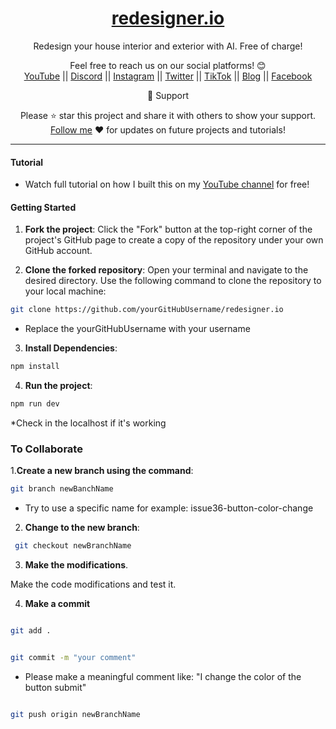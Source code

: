 <div align="center">
  
  <h1><a href="https://www.redesigner.io/">redesigner.io</a></h1>

Redesign your house interior and exterior with AI.
Free of charge!</span>

Feel free to reach us on our social platforms! 😊 <br />
<a href="https://www.youtube.com/@bgwebagency">YouTube</a> || <a href="https://discord.com/invite/62VR3MMCVm">Discord</a> || <a href="https://www.instagram.com/bgwebagency">Instagram</a> || <a href="https://www.twitter.com/kirankdash">Twitter</a> || <a href="https://www.tiktok.com/@bgwebagency">TikTok</a> || <a href="https://www.bgwebagency.in">Blog</a> || <a href="https://www.facebook.com/bgwebagency">Facebook</a>

🙏 Support

Please ⭐️ star this project and share it with others to show your support. [Follow me](https://github.com/kirandash) ❤️ for updates on future projects and tutorials!

---

</div>

#### Tutorial

- Watch full tutorial on how I built this on my [YouTube channel](https://youtu.be/4YXUGuo9OM4) for free!

#### Getting Started

  

1.  **Fork the project**: Click the "Fork" button at the top-right corner of the project's GitHub page to create a copy of the repository under your own GitHub account.

  

2.  **Clone the forked repository**: Open your terminal and navigate to the desired directory. Use the following command to clone the repository to your local machine:

  

```bash
git clone https://github.com/yourGitHubUsername/redesigner.io
```
  
  

* Replace the yourGitHubUsername with your username

  

3.   **Install Dependencies**:

  

```bash
npm install
```
  
  

4.  **Run the project**:

  

```bash
npm run dev
```
  

*Check in the localhost if it's working

### To Collaborate

1.**Create a new branch using the command**:

```bash
git branch newBanchName
```

* Try to use a specific name for example: issue36-button-color-change

  
2.  **Change to the new branch**:


``` bash
 git checkout newBranchName
  ``` 

3.  **Make the modifications**.


Make the code modifications and test it.


4.  **Make a commit**

  

```bash

git add .

  ```

```bash

git commit -m "your comment"

  ```

* Please make a meaningful comment like: "I change the color of the button submit"

  

```bash

git push origin newBranchName
```
